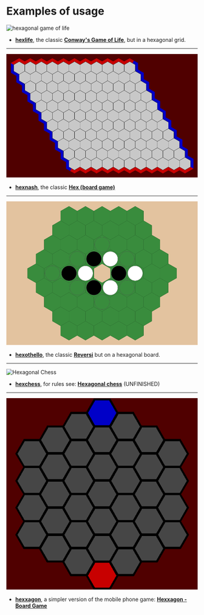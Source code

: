 # **Examples of usage**

![hexagonal game of life](./../res/hexlife.gif)

* [**hexlife**](./../examples/game_of_life/hexlife.py),
the classic [**Conway's Game of Life**](https://en.wikipedia.org/wiki/Conway%27s_Game_of_Life),
but in a hexagonal grid.

---

![Hex aka Nash](./../res/hexnash.gif)

* [**hexnash**](./../examples/game_of_life/hexlife.py),
the classic [**Hex (board game)**](https://en.wikipedia.org/wiki/Hex_(board_game))

---

![Hexagonal Othello / Reversi](./../res/hexothello.gif)

* [**hexothello**](./../examples/chess/hexchess.py), 
the classic [**Reversi**](https://en.wikipedia.org/wiki/Hexagonal_chess) 
but on a hexagonal board.

---

![Hexagonal Chess](./../res/hexchess.gif)

* [**hexchess**](./../examples/chess/hexchess.py),
for rules see: [**Hexagonal chess**](https://en.wikipedia.org/wiki/Hexagonal_chess) (UNFINISHED)

---

![hexxagon game](./../res/hexxagon.gif)

* [**hexxagon**](./../examples/hexxagon_game/hexxagon.py),
a simpler version of the mobile phone game:
[**Hexxagon - Board Game**](https://play.google.com/store/apps/details?id=se.esolutions.hexxagon&hl=sv&gl=US)
